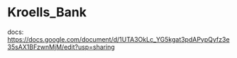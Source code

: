 # Kroells_Bank
docs:
https://docs.google.com/document/d/1UTA3OkLc_YG5kgat3pdAPypQyfz3e35sAX1BFzwnMjM/edit?usp=sharing
